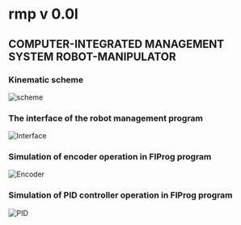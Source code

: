  # rmp v 0.0l
 ## COMPUTER-INTEGRATED MANAGEMENT SYSTEM ROBOT-MANIPULATOR

 ### Kinematic scheme
 ![scheme ](https://i.ibb.co/Vgt9nd3/sch.png)

 ### The interface of the robot management program
 ![Interface ](https://i.ibb.co/870stsc/das.png)
 
 ### Simulation of encoder operation in FlProg program
 ![Encoder ](https://i.ibb.co/17kmjZ3/12.png)

 ### Simulation of PID controller operation in FlProg program
 ![PID  ](https://i.ibb.co/17kmjZ3/12.png)
  
